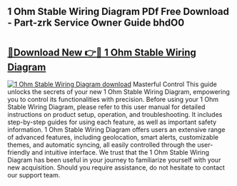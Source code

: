 ## 1 Ohm Stable Wiring Diagram PDf Free Download - Part-zrk Service Owner Guide bhdO0

# <h2><a href="http://dfknvq.blite.top/?on=1+Ohm+Stable+Wiring+Diagram">🔗Download New 👉🔴 1 Ohm Stable Wiring Diagram</a></h2>

[![1 Ohm Stable Wiring Diagram download](https://i.imgur.com/lujVjoI.png)](http://dfknvq.blite.top/?on=1+Ohm+Stable+Wiring+Diagram)
Masterful Control This guide unlocks the secrets of your new 1 Ohm Stable Wiring Diagram, empowering you to control its functionalities with precision. Before using your 1 Ohm Stable Wiring Diagram, please refer to this user manual for detailed instructions on product setup, operation, and troubleshooting. It includes step-by-step guides for using each feature, as well as important safety information. 1 Ohm Stable Wiring Diagram offers users an extensive range of advanced features, including geolocation, smart alerts, customizable themes, and automatic syncing, all easily controlled through the user-friendly and intuitive interface. We trust that the 1 Ohm Stable Wiring Diagram has been useful in your journey to familiarize yourself with your new acquisition. Should you require assistance, do not hesitate to contact our support team.
